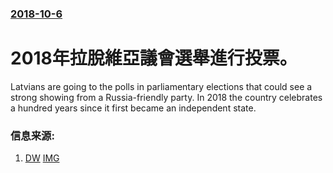 ### [2018-10-6](/news/2018/10/6/index.md)

##### 
# 2018年拉脫維亞議會選舉進行投票。 

Latvians are going to the polls in parliamentary elections that could see a strong showing from a Russia-friendly party. In 2018 the country celebrates a hundred years since it first became an independent state.


### 信息来源:

1. [DW](https://www.dw.com/en/pro-russia-party-looms-large-at-latvia-elections/a-45778243) [IMG](https://www.dw.com/image/45778232_304.jpg)
